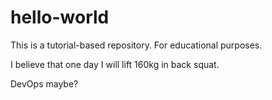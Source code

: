 # hello-world
This is a tutorial-based repository. For educational purposes.

I believe that one day I will lift 160kg in back squat.

DevOps maybe?